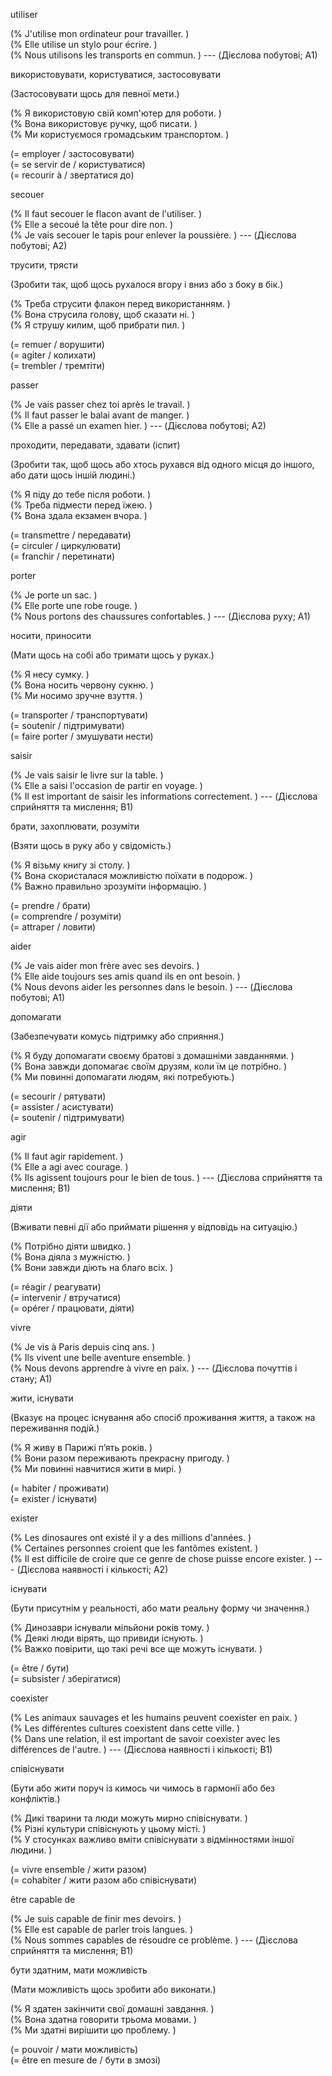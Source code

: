 utiliser

(% J'utilise mon ordinateur pour travailler. )  
(% Elle utilise un stylo pour écrire. )  
(% Nous utilisons les transports en commun. ) --- (Дієслова побутові; A1)

використовувати, користуватися, застосовувати

(Застосовувати щось для певної мети.)

(% Я використовую свій комп'ютер для роботи. )  
(% Вона використовує ручку, щоб писати. )  
(% Ми користуємося громадським транспортом. )

(= employer / застосовувати)  
(= se servir de / користуватися)  
(= recourir à / звертатися до)  



secouer

(% Il faut secouer le flacon avant de l'utiliser. )  
(% Elle a secoué la tête pour dire non. )  
(% Je vais secouer le tapis pour enlever la poussière. ) --- (Дієслова побутові; A2)

трусити, трясти

(Зробити так, щоб щось рухалося вгору і вниз або з боку в бік.)

(% Треба струсити флакон перед використанням. )  
(% Вона струсила голову, щоб сказати ні. )  
(% Я струшу килим, щоб прибрати пил. )

(= remuer / ворушити)  
(= agiter / колихати)  
(= trembler / тремтіти)  



passer

(% Je vais passer chez toi après le travail. )  
(% Il faut passer le balai avant de manger. )  
(% Elle a passé un examen hier. ) --- (Дієслова побутові; A2)

проходити, передавати, здавати (іспит)

(Зробити так, щоб щось або хтось рухався від одного місця до іншого, або дати щось іншій людині.)

(% Я піду до тебе після роботи. )  
(% Треба підмести перед їжею. )  
(% Вона здала екзамен вчора. )

(= transmettre / передавати)  
(= circuler / циркулювати)  
(= franchir / перетинати)  



porter

(% Je porte un sac. )  
(% Elle porte une robe rouge. )  
(% Nous portons des chaussures confortables. ) --- (Дієслова руху; A1)

носити, приносити

(Мати щось на собі або тримати щось у руках.)

(% Я несу сумку. )  
(% Вона носить червону сукню. )  
(% Ми носимо зручне взуття. )

(= transporter / транспортувати)  
(= soutenir / підтримувати)  
(= faire porter / змушувати нести)  



saisir

(% Je vais saisir le livre sur la table. )  
(% Elle a saisi l'occasion de partir en voyage. )  
(% Il est important de saisir les informations correctement. ) --- (Дієслова сприйняття та мислення; B1)

брати, захоплювати, розуміти

(Взяти щось в руку або у свідомість.)

(% Я візьму книгу зі столу. )  
(% Вона скористалася можливістю поїхати в подорож. )  
(% Важно правильно зрозуміти інформацію. )

(= prendre / брати)  
(= comprendre / розуміти)  
(= attraper / ловити)  



aider

(% Je vais aider mon frère avec ses devoirs. )  
(% Elle aide toujours ses amis quand ils en ont besoin. )  
(% Nous devons aider les personnes dans le besoin. ) --- (Дієслова побутові; A1)

допомагати

(Забезпечувати комусь підтримку або сприяння.)

(% Я буду допомагати своєму братові з домашніми завданнями. )  
(% Вона завжди допомагає своїм друзям, коли їм це потрібно. )  
(% Ми повинні допомагати людям, які потребують.)

(= secourir / рятувати)  
(= assister / асистувати)  
(= soutenir / підтримувати)  



agir

(% Il faut agir rapidement. )  
(% Elle a agi avec courage. )  
(% Ils agissent toujours pour le bien de tous. ) --- (Дієслова сприйняття та мислення; B1)

діяти

(Вживати певні дії або приймати рішення у відповідь на ситуацію.)

(% Потрібно діяти швидко. )  
(% Вона діяла з мужністю. )  
(% Вони завжди діють на благо всіх. )

(= réagir / реагувати)  
(= intervenir / втручатися)  
(= opérer / працювати, діяти)



vivre

(% Je vis à Paris depuis cinq ans. )  
(% Ils vivent une belle aventure ensemble. )  
(% Nous devons apprendre à vivre en paix. ) --- (Дієслова почуттів і стану; A1)

жити, існувати

(Вказує на процес існування або спосіб проживання життя, а також на переживання подій.)

(% Я живу в Парижі п’ять років. )  
(% Вони разом переживають прекрасну пригоду. )  
(% Ми повинні навчитися жити в мирі. )

(= habiter / проживати)  
(= exister / існувати)



exister

(% Les dinosaures ont existé il y a des millions d'années. )  
(% Certaines personnes croient que les fantômes existent. )  
(% Il est difficile de croire que ce genre de chose puisse encore exister. ) --- (Дієслова наявності і кількості; A2)

існувати

(Бути присутнім у реальності, або мати реальну форму чи значення.)

(% Динозаври існували мільйони років тому. )  
(% Деякі люди вірять, що привиди існують. )  
(% Важко повірити, що такі речі все ще можуть існувати. )

(= être / бути)  
(= subsister / зберігатися)



coexister

(% Les animaux sauvages et les humains peuvent coexister en paix. )  
(% Les différentes cultures coexistent dans cette ville. )  
(% Dans une relation, il est important de savoir coexister avec les différences de l'autre. ) --- (Дієслова наявності і кількості; B1)

співіснувати

(Бути або жити поруч із кимось чи чимось в гармонії або без конфліктів.)

(% Дикі тварини та люди можуть мирно співіснувати. )  
(% Різні культури співіснують у цьому місті. )  
(% У стосунках важливо вміти співіснувати з відмінностями іншої людини. )

(= vivre ensemble / жити разом)  
(= cohabiter / жити разом або співіснувати)



être capable de

(% Je suis capable de finir mes devoirs. )  
(% Elle est capable de parler trois langues. )  
(% Nous sommes capables de résoudre ce problème. ) --- (Дієслова сприйняття та мислення; B1)

бути здатним, мати можливість

(Мати можливість щось зробити або виконати.)

(% Я здатен закінчити свої домашні завдання. )  
(% Вона здатна говорити трьома мовами. )  
(% Ми здатні вирішити цю проблему. )

(= pouvoir / мати можливість)  
(= être en mesure de / бути в змозі)